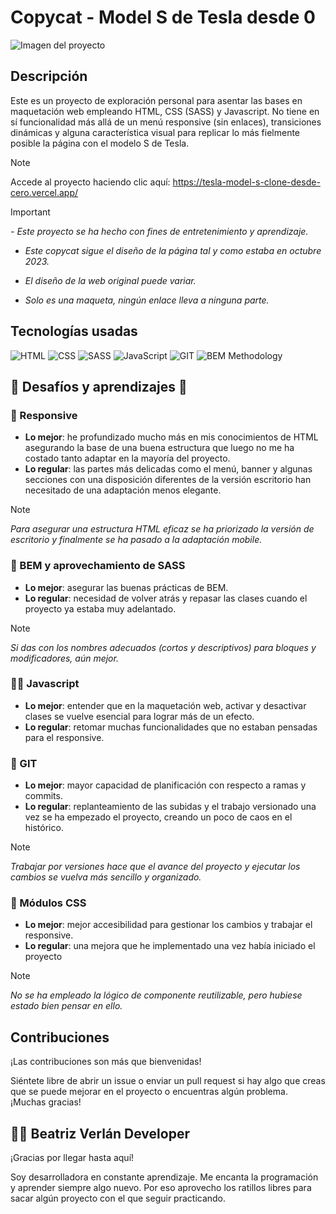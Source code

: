 # Copycat - Model S de Tesla desde 0

![Imagen del proyecto](https://github.com/Bemart93/Tesla-ModelS-clone-desde-cero/assets/119456603/797f48dd-15fc-4bc4-a24f-366eefe6e9ad)

## Descripción 

Este es un proyecto de exploración personal para asentar las bases en maquetación web empleando HTML, CSS (SASS) y Javascript. No tiene en sí funcionalidad más allá de un menú responsive (sin enlaces), transiciones dinámicas y alguna característica visual para replicar lo más fielmente posible la página con el modelo S de Tesla.

> [!NOTE]
> Accede al proyecto haciendo clic aquí: https://tesla-model-s-clone-desde-cero.vercel.app/

> [!IMPORTANT]
> <em>
> - Este proyecto se ha hecho con fines de entretenimiento y aprendizaje.
>   
> - Este copycat sigue el diseño de la página tal y como estaba en octubre 2023.
> 
> - El diseño de la web original puede variar.
>
> - Solo es una maqueta, ningún enlace lleva a ninguna parte.
> </em>

## Tecnologías usadas

![HTML](https://img.shields.io/static/v1?label=&message=Html&color=orange&logo=html5&logoColor=white&style=for-the-badge)
![CSS](https://img.shields.io/static/v1?label=&message=CSS&color=563d7c&logo=css3&logoColor=white&style=for-the-badge)
![SASS](https://img.shields.io/static/v1?label=&message=SASS&color=CC6699&logo=sass&logoColor=white&style=for-the-badge)
![JavaScript](https://img.shields.io/static/v1?label=&message=JavaScript&color=e8d44d&logo=javascript&logoColor=white&style=for-the-badge)
![GIT](https://img.shields.io/static/v1?label=&message=GIT&color=e84e31&logo=git&logoColor=white&style=for-the-badge)
![BEM Methodology](https://img.shields.io/static/v1?label=&message=bemcss&color=lightblue&logo=bem&logoColor=white&style=for-the-badge)



## 🏅 Desafíos y aprendizajes 🏅


### 📱 Responsive

- **Lo mejor**: he profundizado mucho más en mis conocimientos de HTML asegurando la base de una buena estructura que luego no me ha costado tanto adaptar en la mayoría del proyecto.
- **Lo regular**: las partes más delicadas como el menú, banner y algunas secciones con una disposición diferentes de la versión escritorio han necesitado de una adaptación menos elegante.

> [!NOTE]
> <em>Para asegurar una estructura HTML eficaz se ha priorizado la versión de escritorio y finalmente se ha pasado a la adaptación mobile.</em>


### 🎨 BEM y aprovechamiento de SASS

- **Lo mejor**: asegurar las buenas prácticas de BEM.
- **Lo regular**: necesidad de volver atrás y repasar las clases cuando el proyecto ya estaba muy adelantado.

> [!NOTE]
> <em>Si das con los nombres adecuados (cortos y descriptivos) para bloques y modificadores, aún mejor.</em>


### 👩‍💻 Javascript

- **Lo mejor**: entender que en la maquetación web, activar y desactivar clases se vuelve esencial para lograr más de un efecto.
- **Lo regular**: retomar muchas funcionalidades que no estaban pensadas para el responsive.


### 🧠 GIT

- **Lo mejor**: mayor capacidad de planificación con respecto a ramas y commits.
- **Lo regular**: replanteamiento de las subidas y el trabajo versionado una vez se ha empezado el proyecto, creando un poco de caos en el histórico.

> [!NOTE]
> <em>Trabajar por versiones hace que el avance del proyecto y ejecutar los cambios se vuelva más sencillo y organizado.</em>


### 📂 Módulos CSS

- **Lo mejor**: mejor accesibilidad para gestionar los cambios y trabajar el responsive.
- **Lo regular**: una mejora que he implementado una vez había iniciado el proyecto

> [!NOTE]
> <em>No se ha empleado la lógico de componente reutilizable, pero hubiese estado bien pensar en ello.</em>


## Contribuciones

¡Las contribuciones son más que bienvenidas! 

Siéntete libre de abrir un issue o enviar un pull request si hay algo que creas que se puede mejorar en el proyecto o encuentras algún problema. ¡Muchas gracias!


## 🙋‍♀️ Beatriz Verlán Developer

¡Gracias por llegar hasta aquí!

Soy desarrolladora en constante aprendizaje. Me encanta la programación y aprender siempre algo nuevo. Por eso aprovecho los ratillos libres para sacar algún proyecto con el que seguir practicando.
